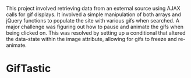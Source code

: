 This project involved retrieving data from an external source using AJAX calls for gif displays. It involved a simple manipulation of both arrays and jQuery functions to populate the site with various gifs when searched. A major challenge was figuring out how to pause and animate the gifs when being clicked on. This was resolved by setting up a conditional that altered the data-state within the image attribute, allowing for gifs to freeze and re-animate.


# GifTastic

